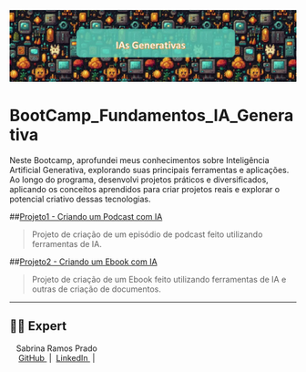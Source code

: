 <p align="center">
  <img 
    src="./Imagens/capa_geral_repositorio.png"
    width="900"
    alt="Imagem escrito 'IAs Generativas'"
  />
</p>

# BootCamp_Fundamentos_IA_Generativa
Neste Bootcamp, aprofundei meus conhecimentos sobre Inteligência Artificial Generativa, explorando suas principais ferramentas e aplicações. Ao longo do programa, desenvolvi projetos práticos e diversificados, aplicando os conceitos aprendidos para criar projetos reais e explorar o potencial criativo dessas tecnologias.

##[Projeto1 - Criando um Podcast com IA](./Projeto1%20-%20Criando%20um%20Podcast%20com%20IA/)
> Projeto de criação de um episódio de podcast feito utilizando ferramentas de IA.

##[Projeto2 - Criando um Ebook com IA](./Projeto2%20-%20Criando%20um%20Ebook%20com%20IA/)
> Projeto de criação de um Ebook feito utilizando ferramentas de IA e outras de criação de documentos.

---
## 👨‍💻 Expert

<p>
    <p>&nbsp&nbsp&nbspSabrina Ramos Prado<br>
    &nbsp&nbsp&nbsp
    <a 
        href="https://github.com/srprado">
        GitHub
    </a>
    &nbsp;|&nbsp;
    <a 
        href="https://www.linkedin.com/in/sabrinarprado/">
        LinkedIn
    </a>
    &nbsp;|&nbsp;
   </p>
</p>
<br/><br/>
<p>
